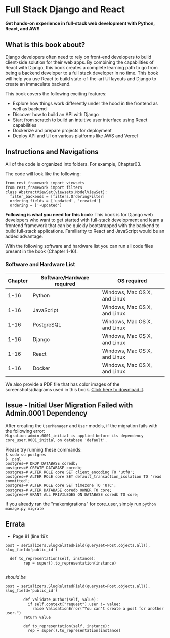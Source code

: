 # Full Stack Django and React

**Get hands-on experience in full-stack web development with Python, React, and AWS**

## What is this book about?
Django developers often need to rely on front-end developers to build client-side solution for their web apps. By combining the capabilities of React with Django, this book creates a complete learning path to go from being a backend developer to a full stack developer in no time. This book will help you use React to build state-of-the-art UI layouts and Django to create an immaculate backend.

This book covers the following exciting features:
* Explore how things work differently under the hood in the frontend as well as backend
* Discover how to build an API with Django
* Start from scratch to build an intuitive user interface using React capabilities
* Dockerize and prepare projects for deployment
* Deploy API and UI on various platforms like AWS and Vercel

## Instructions and Navigations
All of the code is organized into folders. For example, Chapter03.

The code will look like the following:
```
from rest_framework import viewsets
from rest_framework import filters
class AbstractViewSet(viewsets.ModelViewSet):
  filter_backends = [filters.OrderingFilter]
  ordering_fields = ['updated', 'created']
  ordering = ['-updated']

```

**Following is what you need for this book:**
This book is for Django web developers who want to get started with full-stack development and learn a frontend framework that can be quickly bootstrapped with the backend to build full-stack applications. Familiarity to React and JavaScript would be an added advantage.

With the following software and hardware list you can run all code files present in the book (Chapter 1-16).

### Software and Hardware List
| Chapter | Software/Hardware required | OS required |
| -------- | ------------------------------------ | ----------------------------------- |
| 1-16 | Python | Windows, Mac OS X, and Linux |
| 1-16 | JavaScript  | Windows, Mac OS X, and Linux |
| 1-16 | PostgreSQL  | Windows, Mac OS X, and Linux |
| 1-16 | Django  | Windows, Mac OS X, and Linux |
| 1-16 | React  | Windows, Mac OS X, and Linux |
| 1-16 | Docker | Windows, Mac OS X, and Linux |

We also provide a PDF file that has color images of the screenshots/diagrams used in this book. [Click here to download it](https://packt.link/jdEHp).

## Issue - Initial User Migration Failed with Admin.0001 Dependency
After creating the `UserManager` and `User` models, if the migration fails with the following error:<br>
`Migration admin.0001_initial is applied before its dependency core_user.0001_initial on database 'default'.`

Please try running these commands:<br> 
`$ sudo su postgres`<br>
`$  psql`<br>
`postgres=# DROP DATABASE coredb;`<br>
`postgres=# CREATE DATABASE coredb;`<br>
`postgres=# ALTER ROLE core SET client_encoding TO 'utf8';`<br>
`postgres=# ALTER ROLE core SET default_transaction_isolation TO 'read committed';`<br>
`postgres=# ALTER ROLE core SET timezone TO 'UTC';`<br>
`postgres=# ALTER DATABASE coredb OWNER TO core;`<br>
`postgres=# GRANT ALL PRIVILEGES ON DATABASE coredb TO core;`<br>

If you already  ran the "makemigrations" for core_user, simply  run `python manage.py migrate`


## Errata
* Page 81 (line 19): 
```
post = serializers.SlugRelatedField(queryset=Post.objects.all(), slug_field='public_id')

  def to_representation(self, instance):
        rep = super().to_representation(instance)
        
```
_should be_
```
post = serializers.SlugRelatedField(queryset=Post.objects.all(), slug_field='public_id')

        def validate_author(self, value):
          if self.context["request"].user != value:
            raise ValidationError("You can't create a post for another user.")
        return value
        
        def to_representation(self, instance):
          rep = super().to_representation(instance)
```

